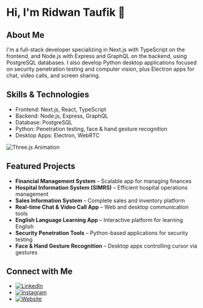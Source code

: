 # Hi, I'm Ridwan Taufik 👋

## About Me
I'm a full-stack developer specializing in Next.js with TypeScript on the frontend, and Node.js with Express and GraphQL on the backend, using PostgreSQL databases. I also develop Python desktop applications focused on security penetration testing and computer vision, plus Electron apps for chat, video calls, and screen sharing.

## Skills & Technologies
- Frontend: Next.js, React, TypeScript  
- Backend: Node.js, Express, GraphQL  
- Database: PostgreSQL  
- Python: Penetration testing, face & hand gesture recognition  
- Desktop Apps: Electron, WebRTC  

![Three.js Animation](./assets/ImageToStl.com_3d-Hologramm-(Wavefront+OBJ).obj.gif)

## Featured Projects
- **Financial Management System** – Scalable app for managing finances  
- **Hospital Information System (SIMRS)** – Efficient hospital operations management  
- **Sales Information System** – Complete sales and inventory platform  
- **Real-time Chat & Video Call App** – Web and desktop communication tools  
- **English Language Learning App** – Interactive platform for learning English  
- **Security Penetration Tools** – Python-based applications for security testing  
- **Face & Hand Gesture Recognition** – Desktop apps controlling cursor via gestures

## Connect with Me
- [![LinkedIn](https://img.shields.io/badge/LinkedIn-0077B5?style=for-the-badge&logo=linkedin&logoColor=white)](https://www.linkedin.com/in/ridwan-taufik-b3624325a/)
- [![Instagram](https://img.shields.io/badge/Instagram-E4405F?style=for-the-badge&logo=instagram&logoColor=white)](https://www.instagram.com/ridwantaufk/)
- [![Website](https://img.shields.io/badge/Website-000000?style=for-the-badge&logo=github&logoColor=white)](https://ridwantaufk.github.io/ridwan-portfolio-fullstack-developer/)
